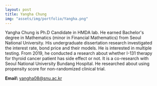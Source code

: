 ```yaml
---
layout: post
title: Yangha Chung
img: "assets/img/portfolio/Yangha.png"
---
```


Yangha Chung is Ph.D Candidate in HMDA lab. He earned Bachelor's degree in Mathematics (minor in Financial Mathematics) from Seoul National University. His undergraduate dissertation research investigated the interest rate, bond price and their models. He is interested in multiple testing. From 2019, he conducted a research about whether I-131 therapy for thyroid cancer patient has side effect or not. It is a co-research with Seoul National University Bundang Hospital. He researched about using propensity score for non-randomized clinical trial. 

**Email**\\
yangha08@snu.ac.kr